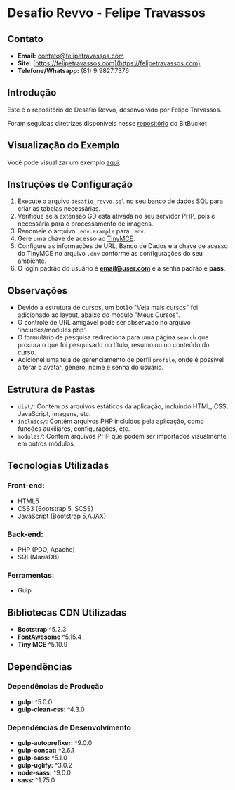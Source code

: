 # Desafio Revvo - Felipe Travassos

## Contato

- **Email:** contato@felipetravassos.com
- **Site:** [https://felipetravassos.com](https://felipetravassos.com)
- **Telefone/Whatsapp:** (81) 9 9827.7376

## Introdução

Este é o repositório do Desafio Revvo, desenvolvido por Felipe Travassos.

Foram seguidas diretrizes disponíveis nesse [repositório](https://bitbucket.org/leolearningbrasil/desafio-revvo) do BitBucket

## Visualização do Exemplo

Você pode visualizar um exemplo [aqui](https://desafiorevvo.felipetravassos.com).

## Instruções de Configuração

1. Execute o arquivo `desafio_revvo.sql` no seu banco de dados SQL para criar as tabelas necessárias.
2. Verifique se a extensão GD está ativada no seu servidor PHP, pois é necessária para o processamento de imagens.
3. Renomeie o arquivo `.env.example` para  `.env`.
4. Gere uma chave de acesso ao [TinyMCE](https://www.tiny.cloud).
5. Configure as informações de URL, Banco de Dados e a chave de acesso do TinyMCE no arquivo `.env` conforme as configurações do seu ambiente.
6. O login padrão do usuário é **email@user.com** e a senha padrão é **pass**.

## Observações

- Devido à estrutura de cursos, um botão "Veja mais cursos" foi adicionado ao layout, abaixo do módulo "Meus Cursos".
- O controle de URL amigável pode ser observado no arquivo 'includes/modules.php'.
- O formulário de pesquisa redireciona para uma página `search` que procura o que foi pesquisado no título, resumo ou no conteúdo do curso.
- Adicionei uma tela de gerenciamento de perfil `profile`, onde é possível alterar o avatar, gênero, nome e senha do usuário.

## Estrutura de Pastas

- `dist/`: Contém os arquivos estáticos da aplicação, incluindo HTML, CSS, JavaScript, imagens, etc.
- `includes/`: Contém arquivos PHP incluídos pela aplicação, como funções auxiliares, configurações, etc.
- `modules/`: Contém arquivos PHP que podem ser importados visualmente em outros módulos.

## Tecnologias Utilizadas

### Front-end:
- HTML5
- CSS3 (Bootstrap 5, SCSS)
- JavaScript (Bootstrap 5,AJAX)

### Back-end:
- PHP (PDO, Apache)
- SQL(MariaDB)

### Ferramentas:
- Gulp

## Bibliotecas CDN Utilizadas

- **Bootstrap** ^5.2.3
- **FontAwesome** ^5.15.4
- **Tiny MCE** ^5.10.9

## Dependências

### Dependências de Produção

- **gulp:** ^5.0.0
- **gulp-clean-css:** ^4.3.0

### Dependências de Desenvolvimento

- **gulp-autoprefixer:** ^9.0.0
- **gulp-concat:** ^2.6.1
- **gulp-sass:** ^5.1.0
- **gulp-uglify:** ^3.0.2
- **node-sass:** ^9.0.0
- **sass:** ^1.75.0
